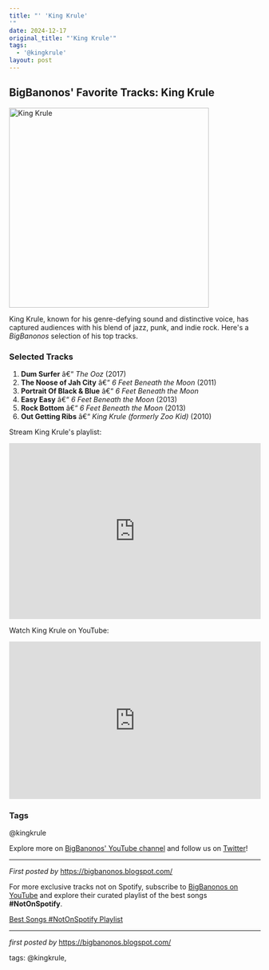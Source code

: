 ```yaml
---
title: "' 'King Krule'
'"
date: 2024-12-17
original_title: "'King Krule'"
tags:
  - '@kingkrule'
layout: post
---
```

<h2>BigBanonos' Favorite Tracks: King Krule</h2> <div > <a href="https://upload.wikimedia.org/wikipedia/commons/thumb/c/cf/Melt-2013-King_Krule-16.jpg/1200px-Melt-2013-King_Krule-16.jpg"> <img src="https://upload.wikimedia.org/wikipedia/commons/thumb/c/cf/Melt-2013-King_Krule-16.jpg/1200px-Melt-2013-King_Krule-16.jpg" alt="King Krule" width="400" /> </a>
</div> <p>King Krule, known for his genre-defying sound and distinctive voice, has captured audiences with his blend of jazz, punk, and indie rock. Here's a <em>BigBanonos</em> selection of his top tracks.</p> <h3>Selected Tracks</h3>
<ol> <li><strong>Dum Surfer</strong> â€“ <em>The Ooz</em> (2017)</li> <li><strong>The Noose of Jah City</strong> â€“ <em>6 Feet Beneath the Moon</em> (2011)</li> <li><strong>Portrait Of Black & Blue</strong> â€“ <em>6 Feet Beneath the Moon</em></li> <li><strong>Easy Easy</strong> â€“ <em>6 Feet Beneath the Moon</em> (2013)</li> <li><strong>Rock Bottom</strong> â€“ <em>6 Feet Beneath the Moon</em> (2013)</li> <li><strong>Out Getting Ribs</strong> â€“ <em>King Krule (formerly Zoo Kid)</em> (2010)</li>
</ol> <p>Stream King Krule's playlist:</p>
<iframe src="https://open.spotify.com/embed/playlist/417LFPXsZfab8bD2tF3eIV?utm_source=generator" width="100%" height="352" frameBorder="0" allowfullscreen="" allow="autoplay; clipboard-write; encrypted-media; fullscreen; picture-in-picture" loading="lazy"></iframe> <p>Watch King Krule on YouTube:</p>
<iframe allowfullscreen="" frameborder="0" src="https://www.youtube.com/embed/K5-f1Bnltu8?list=PLtuNtuTatqI2lqkJxVwzxvmE12N2K6-mO" width="100%" height="315"></iframe> <h3>Tags</h3>
<p>@kingkrule</p> <p>Explore more on <a href="https://www.youtube.com/@BigBanonos" target="_blank">BigBanonos' YouTube channel</a> and follow us on <a href="https://twitter.com/BigBanonos" target="_blank">Twitter</a>!</p> <hr />
<p><em>First posted by</em> <a href="https://bigbanonos.blogspot.com/" rel="noopener" target="_new">https://bigbanonos.blogspot.com/</a></p>


<!--Subscribe and Playlist Links-->
<div>
    <p>For more exclusive tracks not on Spotify, subscribe to <a href="https://www.youtube.com/@BigBanonos" target="_blank">BigBanonos on YouTube</a> and explore their curated playlist of the best songs <strong>#NotOnSpotify</strong>.</p>
    <p><a href="https://www.youtube.com/playlist?list=PLtuNtuTatqI0kFahUCbtbfenC_ET5O_tr" target="_blank">Best Songs #NotOnSpotify Playlist<br /></a></p></div>

<hr />

<p><em>first posted by</em> <a href="https://bigbanonos.blogspot.com/" rel="noopener" target="_new">https://bigbanonos.blogspot.com/</a></p>

<p>tags: @kingkrule,</p>
